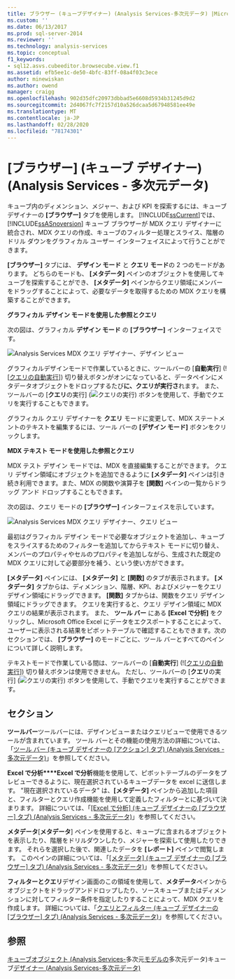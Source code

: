 ```yaml
---
title: ブラウザー (キューブデザイナー) (Analysis Services-多次元データ) |Microsoft Docs
ms.custom: ''
ms.date: 06/13/2017
ms.prod: sql-server-2014
ms.reviewer: ''
ms.technology: analysis-services
ms.topic: conceptual
f1_keywords:
- sql12.asvs.cubeeditor.browsecube.view.f1
ms.assetid: efb5ee1c-de50-4bfc-83ff-08a4f03c3ece
author: minewiskan
ms.author: owend
manager: craigg
ms.openlocfilehash: 902d35dfc20973dbbad5e6608d5934b31245d9d2
ms.sourcegitcommit: 2d4067fc7f2157d10a526dcaa5d67948581ee49e
ms.translationtype: MT
ms.contentlocale: ja-JP
ms.lasthandoff: 02/28/2020
ms.locfileid: "78174301"
---
```

# <a name="browser-cube-designer-analysis-services---multidimensional-data"></a>[ブラウザー] (キューブ デザイナー) (Analysis Services - 多次元データ)
  キューブ内のディメンション、メジャー、および KPI を探索するには、キューブ デザイナーの **[ブラウザー]** タブを使用します。 
  [!INCLUDE[ssCurrent](../includes/sscurrent-md.md)]では、 [!INCLUDE[ssASnoversion](../includes/ssasnoversion-md.md)] キューブ ブラウザーが MDX クエリ デザイナーに統合され、MDX クエリの作成、キューブのフィルター処理とスライス、階層のドリル ダウンをグラフィカル ユーザー インターフェイスによって行うことができます。

 
  **[ブラウザー]** タブには、 **デザイン モード** と **クエリ モード**の 2 つのモードがあります。 どちらのモードも、 **[メタデータ]** ペインのオブジェクトを使用してキューブを探索することができ、 **[メタデータ]** ペインからクエリ領域にメンバーをドラッグすることによって、必要なデータを取得するための MDX クエリを構築することができます。

 **グラフィカル デザイン モードを使用した参照とクエリ**

 次の図は、グラフィカル **デザイン モード** の **[ブラウザー]** インターフェイスです。

 ![Analysis Services MDX クエリ デザイナー、デザイン ビュー](media/rsqd-dsawas-mdx-designmode.gif "Analysis Services MDX クエリ デザイナー、デザイン ビュー")

 グラフィカルデザインモードで作業しているときに、ツールバーの [**自動実行**] (![[クエリの自動実行](media/rsqdicon-autoexecute.gif "クエリの自動実行")]) 切り替えボタンがオンになっていると、データペインにメタデータオブジェクトをドロップするたび**に、クエリが実行さ**れます。 また、ツールバーの [**クエリ**の実行] (![クエリの実行](media/rsqdicon-run.gif "クエリの実行")) ボタンを使用して、手動でクエリを実行することもできます。

 グラフィカル クエリ デザイナーを **クエリ** モードに変更して、MDX ステートメントのテキストを編集するには、ツール バーの **[デザイン モード]** ボタンをクリックします。

 **MDX テキスト モードを使用した参照とクエリ**

 MDX テスト デザイン モードでは、MDX を直接編集することができます。 クエリ デザイン領域にオブジェクトを追加できるように **[メタデータ]** ペインは引き続き利用できます。また、MDX の関数や演算子を **[関数]** ペインの一覧からドラッグ アンド ドロップすることもできます。

 次の図は、クエリ モードの **[ブラウザー]** インターフェイスを示しています。

 ![Analysis Services MDX クエリ デザイナー、クエリ ビュー](media/rsqd-dsawas-mdx-querymode.gif "Analysis Services MDX クエリ デザイナー、クエリ ビュー")

 最初はグラフィカル デザイン モードで必要なオブジェクトを追加し、キューブをスライスするためのフィルターを追加してからテキスト モードに切り替え、メンバーのプロパティやセルのプロパティを追加しながら、生成された既定の MDX クエリに対して必要部分を補う、という使い方ができます。

 
  **[メタデータ]** ペインには、 **[メタデータ]** と **[関数]** のタブが表示されます。 
  **[メタデータ]** タブからは、ディメンション、階層、KPI、およびメジャーをクエリ デザイン領域にドラッグできます。 
  **[関数]** タブからは、関数をクエリ デザイン領域にドラッグできます。 クエリを実行すると、クエリ デザイン領域に MDX クエリの結果が表示されます。 また、 **ツール バー** にある **[Excel で分析]** をクリックし、Microsoft Office Excel にデータをエクスポートすることによって、ユーザーに表示される結果をピボットテーブルで確認することもできます。次のセクションでは、 **[ブラウザー]** のモードごとに、ツール バーとすべてのペインについて詳しく説明します。

 テキストモードで作業している間は、ツールバーの [**自動実行**] (![[クエリの自動実行](media/rsqdicon-autoexecute.gif "クエリの自動実行")]) 切り替えボタンは使用できません。 ただし、ツールバーの [**クエリ**の実行] (![クエリの実行](media/rsqdicon-run.gif "クエリの実行")) ボタンを使用して、手動でクエリを実行することができます。

## <a name="sections"></a>セクション
 **ツールバー**ツールバーには、デザインビューまたはクエリビューで使用できるツールが含まれています。 ツール バーとその機能の使用方法の詳細については、「[ツール バー &#40;キューブ デザイナーの [アクション] タブ&#41; &#40;Analysis Services - 多次元データ&#41;](toolbar-browser-tab-cube-designer-analysis-services-multidimensional-data.md)」を参照してください。

 **Excel で分析****Excel で分析**機能を使用して、ピボットテーブルのデータをプレビューできるように、現在選択されているキューブデータを excel に送信します。 "現在選択されているデータ" は、**[メタデータ]** ペインから追加した項目と、フィルターとクエリ作成機能を使用して定義したフィルターとに基づいて決まります。 詳細については、「[[Excel で分析] (キューブ デザイナーの [ブラウザー] タブ) (Analysis Services - 多次元データ)](analyze-in-excel-browser-cube-designer-analysis-services-multidimensional-data.md)」を参照してください。

 **メタデータ**[**メタデータ**] ペインを使用すると、キューブに含まれるオブジェクトを表示したり、階層をドリルダウンしたり、メジャーを探索して使用したりできます。 それらを選択した後で、関連したデータを **[レポート]** ペインで閲覧します。 このペインの詳細については、「[[メタデータ] &#40;キューブ デザイナーの [ブラウザー] タブ&#41; &#40;Analysis Services - 多次元データ&#41;](metadata-browser-tab-cube-designer-analysis-services-multidimensional-data.md)」を参照してください。

 **フィルターとクエリ**デザイン画面のこの領域を使用して、**メタデータ**ペインからオブジェクトをドラッグアンドドロップしたり、ソースキューブまたはディメンションに対してフィルター条件を指定したりすることによって、MDX クエリを作成します。 詳細については、「[クエリとフィルター &#40;キューブ デザイナーの [ブラウザー] タブ&#41; &#40;Analysis Services - 多次元データ&#41;](query-filter-browser-cube-designer-analysis-services-multidimensional-data.md)」を参照してください。

## <a name="see-also"></a>参照
 [キューブオブジェクト &#40;Analysis Services-](multidimensional-models-olap-logical-cube-objects/cube-objects-analysis-services-multidimensional-data.md)多次元[モデルの](multidimensional-models/cubes-in-multidimensional-models.md)多次元データ&#41;キューブ[デザイナー &#40;Analysis Services-多次元データ&#41;](cube-designer-analysis-services-multidimensional-data.md)


